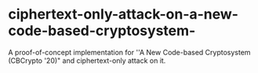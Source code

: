 # ciphertext-only-attack-on-a-new-code-based-cryptosystem-
A proof-of-concept implementation for ''A New Code-based Cryptosystem (CBCrypto '20)" and ciphertext-only attack on  it.
